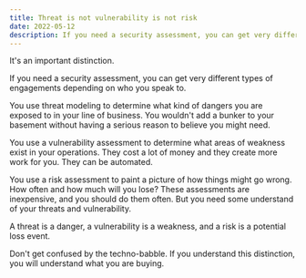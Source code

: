```yaml
---
title: Threat is not vulnerability is not risk
date: 2022-05-12
description: If you need a security assessment, you can get very different types of engagements depending on who you speak to.
---
```


It's an important distinction.

If you need a security assessment, you can get very different types of engagements depending on who you speak to. 

You use threat modeling to determine what kind of dangers you are exposed to in your line of business. You wouldn't add a bunker to your basement  without having a serious reason to believe you might need.

You use a vulnerability assessment to determine what areas of weakness exist in your operations. They cost a lot of money and they create more work for you. They can be automated.

You use a risk assessment to paint a picture of how things might go wrong. How often and how much will you lose? These assessments are inexpensive, and you should do them often. But you need some understand of your threats and vulnerability.

A threat is a danger, a vulnerability is a weakness, and a risk is a potential loss event. 

Don't get confused by the techno-babble. If you understand this distinction, you will understand what you are buying.

